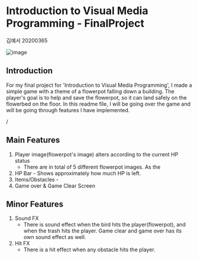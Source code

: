 # Introduction to Visual Media Programming - FinalProject
김예서 20200365

![image](https://github.com/marivita126/VMP_FinalProject/assets/89694409/d026d690-5f53-44fa-b32c-a93161b26671)


## Introduction
For my final project for 'Introduction to Visual Media Programming', I made a simple game with a theme of a flowerpot falling down a building. The player's goal is to help and save the flowerpot, so it can land safely on the flowerbed on the floor. In this readme file, I will be going over the game and will be going through features I have implemented.

/

## Main Features
1. Player image(flowerpot's image) alters according to the current HP status
    - There are in total of 5 different flowerpot images. As the 
3. HP Bar - Shows approximately how much HP is left.
4. Items/Obstacles -
5. Game over & Game Clear Screen

## Minor Features
1. Sound FX
    - There is sound effect when the bird hits the player(flowerpot), and when the trash hits the player. Game clear and game over has its own sound effect as well.
2. Hit FX
    - There is a hit effect when any obstacle hits the player.

